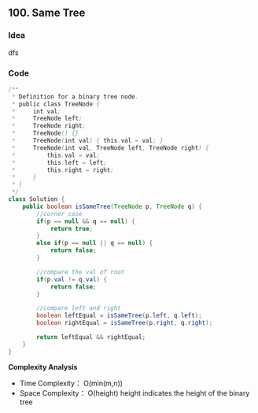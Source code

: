 ## 100. Same Tree


### Idea
dfs



### Code


```java
/**
 * Definition for a binary tree node.
 * public class TreeNode {
 *     int val;
 *     TreeNode left;
 *     TreeNode right;
 *     TreeNode() {}
 *     TreeNode(int val) { this.val = val; }
 *     TreeNode(int val, TreeNode left, TreeNode right) {
 *         this.val = val;
 *         this.left = left;
 *         this.right = right;
 *     }
 * }
 */
class Solution {
    public boolean isSameTree(TreeNode p, TreeNode q) {
        //corner case
        if(p == null && q == null) {
            return true;
        }
        else if(p == null || q == null) {
            return false;
        }

        //compare the val of root
        if(p.val != q.val) {
            return false;
        }

        //compare left and right
        boolean leftEqual = isSameTree(p.left, q.left);
        boolean rightEqual = isSameTree(p.right, q.right);

        return leftEqual && rightEqual;
    }
}


```

**Complexity Analysis**
- Time Complexity： O(min(m,n))   
- Space Complexity： O(height)  height indicates the height of the binary tree
